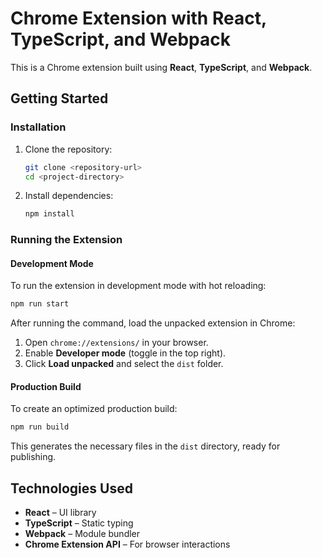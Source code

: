 
# Chrome Extension with React, TypeScript, and Webpack  

This is a Chrome extension built using **React**, **TypeScript**, and **Webpack**.  

## Getting Started  

### Installation  

1. Clone the repository:  

   ```bash
   git clone <repository-url>  
   cd <project-directory>
   ```
2. Install dependencies:  

   ```bash
   npm install
   ```

### Running the Extension  

#### Development Mode  

To run the extension in development mode with hot reloading:  
```bash
npm run start
```

After running the command, load the unpacked extension in Chrome:  
1. Open `chrome://extensions/` in your browser.  
2. Enable **Developer mode** (toggle in the top right).  
3. Click **Load unpacked** and select the `dist` folder.  

#### Production Build  

To create an optimized production build:  
```bash
npm run build
```

This generates the necessary files in the `dist` directory, ready for publishing.  

## Technologies Used  

- **React** – UI library  
- **TypeScript** – Static typing  
- **Webpack** – Module bundler  
- **Chrome Extension API** – For browser interactions  
 
